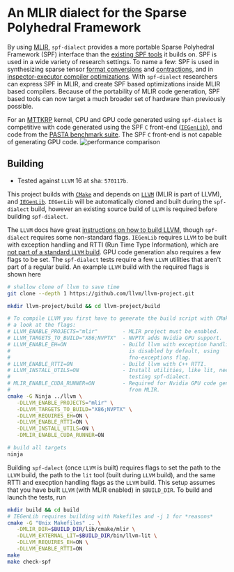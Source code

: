 # An MLIR dialect for the Sparse Polyhedral Framework

By using [MLIR](https://mlir.llvm.org/), `spf-dialect` provides a more portable Sparse Polyhedral Framework (SPF) interface than the [existing SPF tools](http://dx.doi.org/10.1109/COMPSAC51774.2021.00275) it builds on. SPF is used in a wide variety of research settings. To name a few: SPF is used in synthesizing sparse tensor [format conversions](https://dl.acm.org/doi/10.1145/3579990.3580021) and
[contractions](https://dl.acm.org/doi/10.1145/3566054), and in [inspector-executor
compiler optimizations](https://ieeexplore.ieee.org/document/8436444). With `spf-dialect` researchers can express SPF in MLIR, and create SPF based optimizations inside MLIR based compilers. Because of the portability of MLIR code generation, SPF based tools can now target a much broader set of hardware than previously possible.

For an [MTTKRP](http://tensor-compiler.org/docs/data_analytics.html) kernel, CPU and GPU code generated using `spf-dialect` is competitive with code generated using the SPF `C` front-end ([`IEGenLib`](https://github.com/BoiseState-AdaptLab/IEGenLib)), and code from the [PASTA benchmark suite](https://gitlab.com/tensorworld/pasta). The SPF `C` front-end is not capable of generating GPU code.
![performance comparison](https://user-images.githubusercontent.com/2278731/223522866-0bfbf2ae-7079-4b53-9552-2f4c24b7a2ea.png)


## Building
- Tested against `LLVM` 16 at sha: `570117b`.

This project builds with [`CMake`](https://cmake.org/) and depends on
[`LLVM`](https://github.com/llvm/llvm-project) (MLIR is part of LLVM), and
[`IEGenLib`](https://github.com/BoiseState-AdaptLab/IEGenLib). `IEGenLib` will be
automatically cloned and built during the `spf-dialect` build, however an existing source build of `LLVM` is
required before building `spf-dialect`.

The `LLVM` docs have great [instructions on how to build
LLVM](https://llvm.org/docs/CMake.html), though `spf-dialect` requires some
non-standard flags. `IEGenLib` requires `LLVM` to be built with exception handling and RTTI
(Run Time Type Information), which are [not part of a standard `LLVM`
build](https://llvm.org/docs/CodingStandards.html#do-not-use-rtti-or-exceptions).
GPU code generation also requires a few flags to be set. The `spf-dialect` tests
require a few `LLVM` utilities that aren't part of a regular build. An
example `LLVM` build with the required flags is shown here
```sh
# shallow clone of llvm to save time
git clone --depth 1 https://github.com/llvm/llvm-project.git

mkdir llvm-project/build && cd llvm-project/build

# To compile LLVM you first have to generate the build script with CMake. Taking
# a look at the flags:
# LLVM_ENABLE_PROJECTS="mlir"        - MLIR project must be enabled.
# LLVM_TARGETS_TO_BUILD="X86;NVPTX"  - NVPTX adds Nvidia GPU support.
# LLVM_ENABLE_EH=ON                  - Build llvm with exception handling. This
#                                      is disabled by default, using
#                                      fno-exceptions flag.
# LLVM_ENABLE_RTTI=ON                - Build llvm with C++ RTTI.
# LLVM_INSTALL_UTILS=ON              - Install utilities, like lit, needed for
#                                      testing spf-dialect.
# MLIR_ENABLE_CUDA_RUNNER=ON         - Required for Nvidia GPU code generation
#                                      from MLIR.
cmake -G Ninja ../llvm \
   -DLLVM_ENABLE_PROJECTS="mlir" \
   -DLLVM_TARGETS_TO_BUILD="X86;NVPTX" \
   -DLLVM_REQUIRES_EH=ON \
   -DLLVM_ENABLE_RTTI=ON \
   -DLLVM_INSTALL_UTILS=ON \
   -DMLIR_ENABLE_CUDA_RUNNER=ON

# build all targets
ninja
```

Building `spf-dalect` (once `LLVM` is built) requires flags to set the path to the `LLVM` build, the path to the `lit` tool (built during `LLVM` build), and the same RTTI and execption handling flags as the `LLVM` build. This setup assumes that you have built `LLVM` (with MLIR enabled) in `$BUILD_DIR`. To build and launch the tests, run
```sh
mkdir build && cd build
# IEGenLib requires building with Makefiles and -j 1 for *reasons*
cmake -G "Unix Makefiles" .. \
   -DMLIR_DIR=$BUILD_DIR/lib/cmake/mlir \
   -DLLVM_EXTERNAL_LIT=$BUILD_DIR/bin/llvm-lit \
   -DLLVM_REQUIRES_EH=ON \
   -DLLVM_ENABLE_RTTI=ON
make
make check-spf
```

